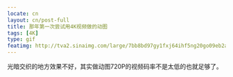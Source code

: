 ```yaml
---
locate: cn
layout: cn/post-full
title: 那年第一次尝试用4K视频做的动图
tags: [4K]
type: gif
featimg: http://tva2.sinaimg.com/large/7bb8bd97gy1fxj64ihf5ng20go09eb2a.gif
---
```


光暗交织的地方效果不好，其实做动图720P的视频码率不是太低的也就足够了。
